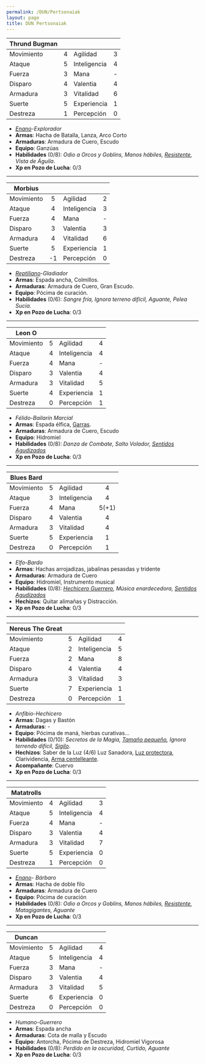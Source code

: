 ```yaml
---
permalink: /DUN/Pertsonaiak
layout: page
title: DUN Pertsonaiak
---
```


| Thrund Bugman      |      |              |      |
| ---------- | :--: | ------------ | :--: |
| Movimiento |   4   | Agilidad     |  3    |
| Ataque     |   5   | Inteligencia |  4    |
| Fuerza     |   3   | Mana         |  -    |
| Disparo    |   4   | Valentia     |  4    |
| Armadura   |   3   | Vitalidad    |  6    |
| Suerte     |   5   | Experiencia  |  1   |
| Destreza   |   1   | Percepción   |  0    |

- *[Enano](https://raw.githubusercontent.com/IzaroBlog/IzaroBlog.github.io/main/_images/DUN/enano.png)*-*Explorador*
- **Armas**: Hacha de Batalla, Lanza, Arco Corto  
- **Armaduras**: Armadura de Cuero, Escudo  
- **Equipo**: Ganzúas  
- **Habilidades** (0/8): *Odio a Orcos y Goblins, Manos hábiles, [Resistente](https://raw.githubusercontent.com/IzaroBlog/IzaroBlog.github.io/main/_images/DUN/resistente.png), Vista de Águila*.
- **Xp en Pozo de Lucha**: 0/3

---  

| Morbius      |      |              |      |
| ---------- | :--: | ------------ | :--: |
| Movimiento |  5    | Agilidad     |   2   |
| Ataque     |  4    | Inteligencia |   3   |
| Fuerza     |  4    | Mana         |   -   |
| Disparo    |  3    | Valentia     |   3   |
| Armadura   |  4   | Vitalidad    |   6   |
| Suerte     |  5    | Experiencia  |  1    |
| Destreza   |  -1    | Percepción   |  0    |

- *[Reptiliano](https://raw.githubusercontent.com/IzaroBlog/IzaroBlog.github.io/main/_images/DUN/reptiliano.png)*-*Gladiador*
- **Armas**: Espada ancha, Colmillos.   
- **Armaduras**: Armadura de Cuero, Gran Escudo.  
- **Equipo**: Pócima de curación. 
- **Habilidades** (0/6): *Sangre fría, Ignora terreno difícil, Aguante, Pelea Sucia.* 
- **Xp en Pozo de Lucha**: 0/3

---  

| Leon O    |      |              |      |
| ---------- | :--: | ------------ | :--: |
| Movimiento |  5    | Agilidad     |   4   |
| Ataque     |  4    | Inteligencia |   4   |
| Fuerza     |  4    | Mana         |   -   |
| Disparo    |  3    | Valentia     |   4   |
| Armadura   |  3    | Vitalidad    |   5   |
| Suerte     |  4    | Experiencia  |   1   |
| Destreza   |  0    | Percepción   |  1   |

- *Félido*-*Bailarín Marcial*
- **Armas**: Espada élfica, [Garras](https://raw.githubusercontent.com/IzaroBlog/IzaroBlog.github.io/main/_images/DUN/garras.png).  
- **Armaduras**: Armadura de Cuero, Escudo  
- **Equipo**: Hidromiel  
- **Habilidades** (0/8): *Danza de Combate, Salto Volador, [Sentidos Agudizados](https://raw.githubusercontent.com/IzaroBlog/IzaroBlog.github.io/main/_images/DUN/sentidosagudizados.png)*  
- **Xp en Pozo de Lucha**: 0/3


---

| Blues Bard      |      |              |      |
| ---------- | :--: | ------------ | :--: |
| Movimiento |   5   | Agilidad     |   4   |
| Ataque     |   3   | Inteligencia |   4   |
| Fuerza     |   4   | Mana         |   5(+1)   |
| Disparo    |   4   | Valentia     |   4   |
| Armadura   |   3   | Vitalidad    |   4   |
| Suerte     |   5   | Experiencia  |  1    |
| Destreza   |   0   | Percepción   |  1    |

- *Elfo*-*Bardo*
- **Armas**: Hachas arrojadizas, jabalinas pesasdas y tridente
- **Armaduras**: Armadura de Cuero  
- **Equipo**: Hidromiel, Instrumento musical  
- **Habilidades** (0/8): *[Hechicero Guerrero](https://raw.githubusercontent.com/IzaroBlog/IzaroBlog.github.io/main/_images/DUN/hechiceroguerrero.jpg), Música enardecedora, [Sentidos Agudizados](https://raw.githubusercontent.com/IzaroBlog/IzaroBlog.github.io/main/_images/DUN/sentidosagudizados.png)*  
- **Hechizos**:  Quitar alimañas y Distracción.
- **Xp en Pozo de Lucha**: 0/3

---  

| Nereus The Great      |      |              |      |
| ---------- | :--: | ------------ | :--: |
| Movimiento |   5   | Agilidad     |  4    |
| Ataque     |   2   | Inteligencia |  5    |
| Fuerza     |   2   | Mana         |  8    |
| Disparo    |   4   | Valentia     |  4    |
| Armadura   |   3   | Vitalidad    |  3    |
| Suerte     |   7   | Experiencia  |  1    |
| Destreza   |   0   | Percepción   |  1    |

- *Anfibio*-*Hechicero*
- **Armas**: Dagas y Bastón
- **Armaduras**: -   
- **Equipo**: Pócima de maná, hierbas curativas...  
- **Habilidades** (0/10): *Secretos de la Magia, [Tamaño pequeño](https://raw.githubusercontent.com/IzaroBlog/IzaroBlog.github.io/main/_images/DUN/tamanopeque%C3%B1o.jpg), Ignora terrendo difícil, [Sigilo](https://raw.githubusercontent.com/IzaroBlog/IzaroBlog.github.io/main/_images/DUN/sigilo.png)*. 
- **Hechizos**: Saber de la Luz (4/6) Luz Sanadora, [Luz protectora](https://raw.githubusercontent.com/IzaroBlog/IzaroBlog.github.io/main/_images/DUN/luzprotectora.png), Clarividencia, [Arma centelleante](https://raw.githubusercontent.com/IzaroBlog/IzaroBlog.github.io/main/_images/DUN/armacentelleante.png). 
- **Acompañante**: Cuervo
- **Xp en Pozo de Lucha**: 0/3

---  

| Matatrolls      |      |              |      |
| ---------- | :--: | ------------ | :--: |
| Movimiento |   4   | Agilidad     |  3    |
| Ataque     |   5   | Inteligencia |  4    |
| Fuerza     |   4   | Mana         |  -    |
| Disparo    |   3   | Valentia     |  4    |
| Armadura   |   3   | Vitalidad    |  7    |
| Suerte     |   5   | Experiencia  |  0    |
| Destreza   |   1   | Percepción   |  0    |

- *[Enano](https://raw.githubusercontent.com/IzaroBlog/IzaroBlog.github.io/main/_images/DUN/enano.png)*- *Bárbaro*
- **Armas**: Hacha de doble filo
- **Armaduras**: Armadura de Cuero
- **Equipo**: Pócima de curación
- **Habilidades** (0/8): *Odio a Orcos y Goblins, Manos hábiles, [Resistente](https://raw.githubusercontent.com/IzaroBlog/IzaroBlog.github.io/main/_images/DUN/resistente.png), Matagigantes, Aguante*
- **Xp en Pozo de Lucha**: 0/3

---  

| Duncan      |      |              |      |
| ---------- | :--: | ------------ | :--: |
| Movimiento |   5   | Agilidad     |  4    |
| Ataque     |   5   | Inteligencia |  4    |
| Fuerza     |   3   | Mana         |  -    |
| Disparo    |   3   | Valentia     |  4    |
| Armadura   |   3   | Vitalidad    |  5    |
| Suerte     |   6   | Experiencia  |  0    |
| Destreza   |   0   | Percepción   |  0    |

- *Humano*-*Guerrero*
- **Armas**: Espada ancha
- **Armaduras**: Cota de malla y Escudo
- **Equipo**: Antorcha, Pócima de Destreza, Hidromiel Vigorosa
- **Habilidades** (0/8): *Perdido en la oscuridad, Curtido, Aguante*
- **Xp en Pozo de Lucha**: 0/3


